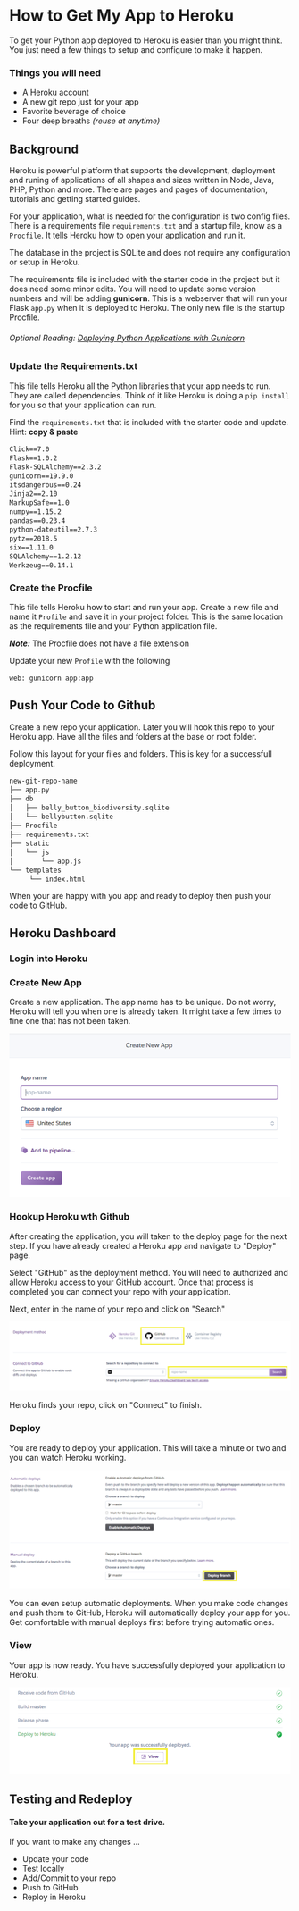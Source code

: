 # How to Get My App to Heroku

To get your Python app deployed to Heroku is easier than you might think.  You just need a few things to setup and configure to make it happen.

### Things you will need
- A Heroku account
- A new git repo just for your app
- Favorite beverage of choice
- Four deep breaths *(reuse at anytime)*

## Background

Heroku is powerful platform that supports the development, deployment and runing of applications of all shapes and sizes written in Node, Java, PHP, Python and more.  There are pages and pages of documentation, tutorials and getting started guides.

For your application, what is needed for the configuration is two config files.  There is a requirements file ```requirements.txt``` and a startup file, know as a ```Procfile```. It tells Heroku how to open your application and run it.

The database in the project is SQLite and does not require any configuration or setup in Heroku.

The requirements file is included with the starter code in the project but it does need some minor edits.  You will need to update some version numbers and will be adding **gunicorn**.  This is a webserver that will run your Flask ```app.py``` when it is deployed to Heroku. The only new file is the startup Procfile.

###### Optional Reading: [Deploying Python Applications with Gunicorn](https://devcenter.heroku.com/articles/python-gunicorn)

### Update the Requirements.txt

This file tells Heroku all the Python libraries that your app needs to run.  They are called dependencies.  Think of it like Heroku is doing a ```pip install``` for you so that your application can run.

Find the ```requirements.txt``` that is included with the starter code and update.  Hint: ****copy & paste****

```
Click==7.0
Flask==1.0.2
Flask-SQLAlchemy==2.3.2
gunicorn==19.9.0
itsdangerous==0.24
Jinja2==2.10
MarkupSafe==1.0
numpy==1.15.2
pandas==0.23.4
python-dateutil==2.7.3
pytz==2018.5
six==1.11.0
SQLAlchemy==1.2.12
Werkzeug==0.14.1
```

### Create the Procfile

This file tells Heroku how to start and run your app.  Create a new file and name it ```Profile``` and save it in your project folder.  This is the same location as the requirements file and your Python application file.

***Note:*** The Procfile does not have a file extension

Update your new ```Profile``` with the following

```
web: gunicorn app:app
```

## Push Your Code to Github

Create a new repo your application.  Later you will hook this repo to your Heroku app.  Have all the files and folders at the base or root folder.

Follow this layout for your files and folders.  This is key for a successfull deployment.

```
new-git-repo-name
├── app.py
├── db
│   ├── belly_button_biodiversity.sqlite
│   └── bellybutton.sqlite
├── Procfile
├── requirements.txt
├── static
│   └── js
│       └── app.js
└── templates
     └── index.html
```

When your are happy with you app and ready to deploy then push your code to GitHub.

## Heroku Dashboard

### Login into Heroku

### Create New App

Create a new application.  The app name has to be unique.  Do not worry, Heroku will tell you when one is already taken.  It might take a few times to fine one that has not been taken.

![](01-to-heroku.png)

### Hookup Heroku wth Github

After creating the application, you will taken to the deploy page for the next step.  If you have already created a Heroku app and navigate to "Deploy" page.

Select "GitHub" as the deployment method. You will need to authorized and allow Heroku access to your GitHub account.  Once that process is completed you can connect your repo with your application.

Next, enter in the name of your repo and click on "Search"

![](02-to-heroku.png)

Heroku finds your repo, click on "Connect" to finish.

### Deploy

You are ready to deploy your application.  This will take a minute or two and you can watch Heroku working.  

![](03-to-heroku.png)

You can even setup automatic deployments.  When you make code changes and push them to GitHub, Heroku will automatically deploy your app for you.  Get comfortable with manual deploys first before trying automatic ones.

### View

Your app is now ready.  You have successfully deployed your application to Heroku.

![](04-to-heroku.png)


## Testing and Redeploy

#### Take your application out for a test drive.

If you want to make any changes ...

- Update your code
- Test locally
- Add/Commit to your repo
- Push to GitHub
- Reploy in Heroku
